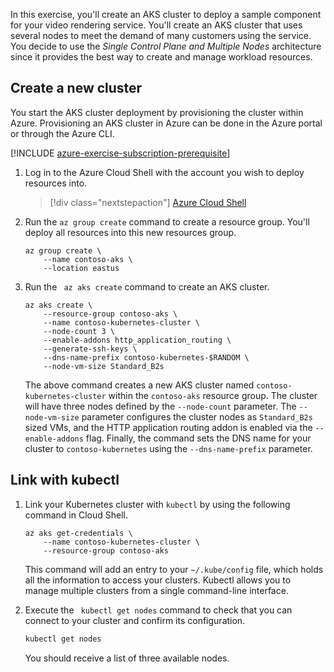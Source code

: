 In this exercise, you'll create an AKS cluster to deploy a sample component for your video rendering service. You'll create an AKS cluster that uses several nodes to meet the demand of many customers using the service. You decide to use the *Single Control Plane and Multiple Nodes* architecture since it provides the best way to create and manage workload resources.

## Create a new cluster

You start the AKS cluster deployment by provisioning the cluster within Azure. Provisioning an AKS cluster in Azure can be done in the Azure portal or through the Azure CLI. 

[!INCLUDE [azure-exercise-subscription-prerequisite](../../../includes/azure-exercise-subscription-prerequisite.md)]

1. Log in to the Azure Cloud Shell with the account you wish to deploy resources into.

    > [!div class="nextstepaction"]
    > [Azure Cloud Shell](https://shell.azure.com/?azure-portal=true)

1. Run the `az group create` command to create a resource group. You'll deploy all resources into this new resources group.

    ```azurecli
    az group create \
        --name contoso-aks \
        --location eastus
    ```

1. Run the ` az aks create` command to create an AKS cluster.

    ```azurecli
    az aks create \
        --resource-group contoso-aks \
        --name contoso-kubernetes-cluster \
        --node-count 3 \
        --enable-addons http_application_routing \
        --generate-ssh-keys \
        --dns-name-prefix contoso-kubernetes-$RANDOM \
        --node-vm-size Standard_B2s
    ```

    The above command creates a new AKS cluster named `contoso-kubernetes-cluster` within the `contoso-aks` resource group. The cluster will have three nodes defined by the `--node-count` parameter. The `--node-vm-size` parameter configures the cluster nodes as `Standard_B2s` sized VMs, and the HTTP application routing addon is enabled via the `--enable-addons` flag. Finally, the command sets the DNS name for your cluster to `contoso-kubernetes` using the `--dns-name-prefix` parameter.

## Link with kubectl

1. Link your Kubernetes cluster with `kubectl` by using the following command in Cloud Shell.

    ```azurecli
    az aks get-credentials \
        --name contoso-kubernetes-cluster \
        --resource-group contoso-aks
    ```

    This command will add an entry to your `~/.kube/config` file, which holds all the information to access your clusters. Kubectl allows you to manage multiple clusters from a single command-line interface.

1. Execute the ` kubectl get nodes` command to check that you can connect to your cluster and confirm its configuration.

    ```bash
    kubectl get nodes
    ```

    You should receive a list of three available nodes.
